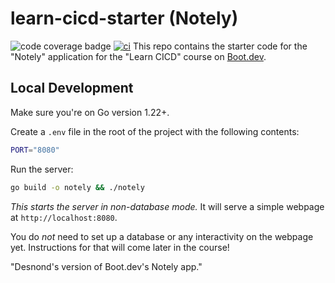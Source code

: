 # learn-cicd-starter (Notely)

![code coverage badge](https://github.com/MidnightJump/learn-cicd-starter/actions/workflows/ci.yml/badge.svg)
[![ci](https://github.com/MidnightJump/learn-cicd-starter/actions/workflows/ci.yml/badge.svg)](https://github.com/MidnightJump/learn-cicd-starter/actions/workflows/ci.yml)
This repo contains the starter code for the "Notely" application for the "Learn CICD" course on [Boot.dev](https://boot.dev).

## Local Development

Make sure you're on Go version 1.22+.

Create a `.env` file in the root of the project with the following contents:

```bash
PORT="8080"
```

Run the server:

```bash
go build -o notely && ./notely
```

*This starts the server in non-database mode.* It will serve a simple webpage at `http://localhost:8080`.

You do *not* need to set up a database or any interactivity on the webpage yet. Instructions for that will come later in the course!

"Desnond's version of Boot.dev's Notely app." 